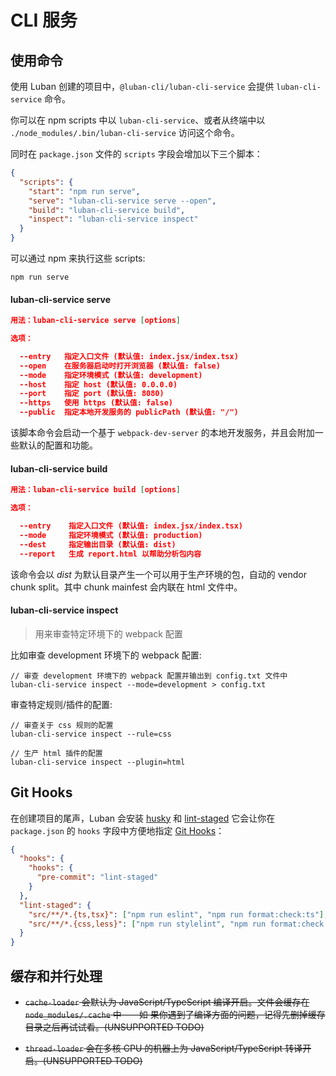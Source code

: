 # CLI 服务

## 使用命令

使用 Luban 创建的项目中，`@luban-cli/luban-cli-service` 会提供 `luban-cli-service` 命令。

你可以在 npm scripts 中以 `luban-cli-service`、或者从终端中以 `./node_modules/.bin/luban-cli-service` 访问这个命令。

同时在 `package.json` 文件的 `scripts` 字段会增加以下三个脚本：

```json
{
  "scripts": {
    "start": "npm run serve",
    "serve": "luban-cli-service serve --open",
    "build": "luban-cli-service build",
    "inspect": "luban-cli-service inspect"
  }
}
```

可以通过 npm 来执行这些 scripts:

```shell
npm run serve
```

#### luban-cli-service serve

```json
用法：luban-cli-service serve [options]

选项：

  --entry   指定入口文件 (默认值: index.jsx/index.tsx)
  --open    在服务器启动时打开浏览器 (默认值: false)
  --mode    指定环境模式 (默认值: development)
  --host    指定 host (默认值: 0.0.0.0)
  --port    指定 port (默认值: 8080)
  --https   使用 https (默认值: false)
  --public  指定本地开发服务的 publicPath (默认值: "/")
```

该脚本命令会启动一个基于 `webpack-dev-server` 的本地开发服务，并且会附加一些默认的配置和功能。

#### luban-cli-service build

```json
用法：luban-cli-service build [options]

选项：

  --entry    指定入口文件 (默认值: index.jsx/index.tsx)
  --mode     指定环境模式 (默认值: production)
  --dest     指定输出目录 (默认值: dist)
  --report   生成 report.html 以帮助分析包内容
```

该命令会以 _dist_ 为默认目录产生一个可以用于生产环境的包，自动的 vendor chunk split。其中 chunk mainfest 会内联在 html 文件中。

#### luban-cli-service inspect

> 用来审查特定环境下的 webpack 配置

比如审查 development 环境下的 webpack 配置:

```shell
// 审查 development 环境下的 webpack 配置并输出到 config.txt 文件中
luban-cli-service inspect --mode=development > config.txt
```

审查特定规则/插件的配置:

```shell
// 审查关于 css 规则的配置
luban-cli-service inspect --rule=css

// 生产 html 插件的配置
luban-cli-service inspect --plugin=html
```

## Git Hooks
在创建项目的尾声，Luban 会安装 [husky](https://github.com/typicode/husky) 和 [lint-staged](https://github.com/okonet/lint-staged)
它会让你在 `package.json` 的 `hooks` 字段中方便地指定 [Git Hooks](https://git-scm.com/book/en/v2/Customizing-Git-Git-Hooks)：

```json
{
  "hooks": {
    "hooks": {
      "pre-commit": "lint-staged"
    }
  },
  "lint-staged": {
    "src/**/*.{ts,tsx}": ["npm run eslint", "npm run format:check:ts"],
    "src/**/*.{css,less}": ["npm run stylelint", "npm run format:check:style"]
  }
}
```

## 缓存和并行处理

- ~~`cache-loader` 会默认为 JavaScript/TypeScript 编译开启。文件会缓存在 `node_modules/.cache` 中——如
  果你遇到了编译方面的问题，记得先删掉缓存目录之后再试试看。(UNSUPPORTED TODO)~~

- ~~`thread-loader` 会在多核 CPU 的机器上为 JavaScript/TypeScript 转译开启。(UNSUPPORTED TODO)~~
